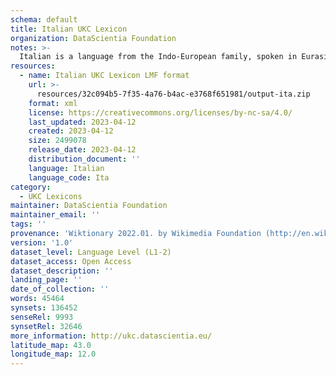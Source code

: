 ```yaml
---
schema: default
title: Italian UKC Lexicon
organization: DataScientia Foundation
notes: >-
  Italian is a language from the Indo-European family, spoken in Eurasia. The UKC Lexicon of Italian is represented as a lexico-semantic network. It consists of words, word senses, synsets, as well as sense-level and synset-level relationships.
resources:
  - name: Italian UKC Lexicon LMF format
    url: >-
      resources/32c094b5-7f35-4a76-b4ac-e3768f651981/output-ita.zip
    format: xml
    license: https://creativecommons.org/licenses/by-nc-sa/4.0/
    last_updated: 2023-04-12
    created: 2023-04-12
    size: 2499078
    release_date: 2023-04-12
    distribution_document: ''
    language: Italian
    language_code: Ita
category:
  - UKC Lexicons
maintainer: DataScientia Foundation
maintainer_email: ''
tags: ''
provenance: 'Wiktionary 2022.01. by Wikimedia Foundation (http://en.wiktionary.org); CogNet 2.1 by Khuyagbaatar Batsuren, National University of Mongolia (http://cognet.ukc.disi.unitn.it); KinDiv: Kinship Diversity 1.0 by Temuulen Khishigsuren (http://ukc.disi.unitn.it/index.php/kinship/); UniMet: Universal Metonymy 1.0 by Temuulen Khishigsuren and Gábor Bella (http://ukc.disi.unitn.it/index.php/metonymy/); MorphyNet 2.0 by Gábor Bella and Khuyagbaatar Batsuren (http://ukc.disi.unitn.it/index.php/morphynet/); Antonymy 1.0 by Gábor Bella (http://ukc.datascientia.eu); NorthEuraLex 0.9 by Johannes Dellert and Gerhard Jäger, Eberhard Karls Universität Tübingen (http://northeuralex.org/); MultiWordNet 1.4.2 by Fondazione Bruno Kessler (https://multiwordnet.fbk.eu/); Open Multilingual Wordnet 1.4 by Francis Bond, Division of Linguistics and Multilingual Studies, Nanyang Technological University (http://compling.hss.ntu.edu.sg/omw/); Princeton WordNet 2.1 by Princeton University (https://wordnet.princeton.edu)'
version: '1.0'
dataset_level: Language Level (L1-2)
dataset_access: Open Access
dataset_description: ''
landing_page: ''
date_of_collection: ''
words: 45464
synsets: 136452
senseRel: 9993
synsetRel: 32646
more_information: http://ukc.datascientia.eu/
latitude_map: 43.0
longitude_map: 12.0
---
```


